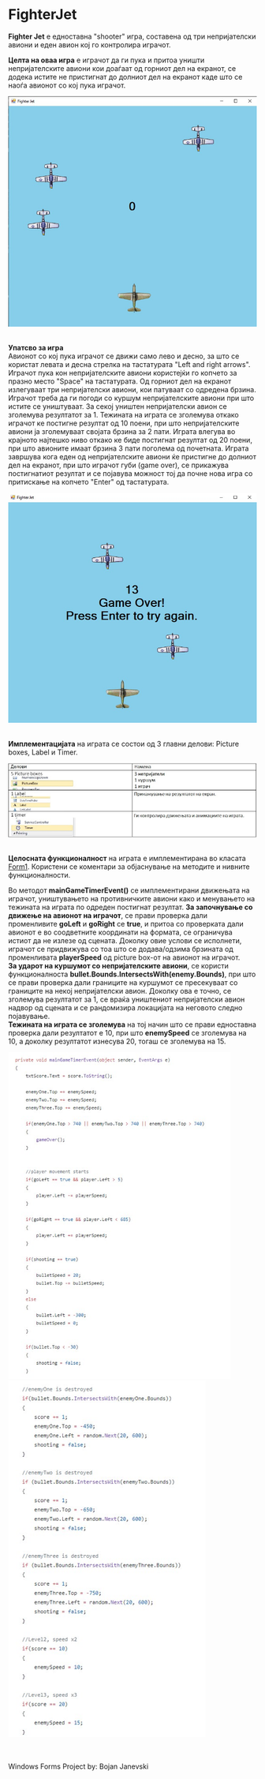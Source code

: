 # FighterJet

**Fighter Jet** е едноставна "shooter" игра, составена од три непријателски авиони и еден авион кој го контролира играчот. 

**Целта на оваа игра** е играчот да ги пука и притоа уништи непријателските авиони кои доаѓаат од горниот дел на екранот, се додека истите не пристигнат до долниот дел на екранот каде што се наоѓа авионот со кој пука играчот.

<img src="images/game.jpg">
<br />
<br />

**Упатсво за игра**
<br />
Авионот со кој пука играчот се движи само лево и десно, за што се користат левата и десна стрелка на тастатурата "Left and right arrows". Играчот пука кон непријателските авиони користејќи го копчето за празно место "Space" на тастатурата. Од горниот дел на екранот излегуваат три непријателски авиони, кои патуваат со одредена брзина. Играчот треба да ги погоди со куршум непријателските авиони при што истите се уништуваат. За секој уништен непријателски авион се зголемува резултатот за 1. 
Тежината на играта се зголемува откако играчот ке постигне резултат од 10 поени, при што непријателските авиони ја зголемуваат својата брзина за 2 пати. Играта влегува во крајното најтешко ниво откако ке биде постигнат резултат од 20 поени, при што авионите имаат брзина 3 пати поголема од почетната.
Играта завршува кога еден од непријателските авиони ќе пристигне до долниот дел на екранот, при што играчот губи (game over), се прикажува постигнатиот резултат и се појавува можност тој да почне нова игра со притискање на копчето "Enter" од тастатурата. 

<img src="images/gameover.jpg">
<br />
<br />

**Имплементацијата** на играта се состои од 3 главни делови: Picture boxes, Label и Timer.

<img src="images/components.jpg">
<br />
<br />

**Целосната функционалност** на играта е имплементирана во класата [Form1](https://github.com/bjanevski/FighterJet/blob/master/Fighter%20Jet/Form1.cs). Користени се коментари за објаснување на методите и нивните функционалности.
<br />

Во методот **mainGameTimerEvent()** се имплементирани движењата на играчот, уништувањето на противничките авиони како и менувањето на тежината на играта по одреден постигнат резултат. 
**За започнување со движење на авионот на играчот**, се прави проверка дали променливите **goLeft** и **goRight** се **true**, и притоа со проверката дали авионот е во соодветните координати на формата, се ограничува истиот да не излезе од сцената. Доколку овие услови се исполнети, играчот се придвижува со тоа што се додава/одзима брзината од променливата **playerSpeed** од picture box-от на авионот на играчот.  
**За ударот на куршумот со непријателските авиони**, се користи функционалноста **bullet.Bounds.IntersectsWith(enemy.Bounds)**, при што се прави проверка дали границите на куршумот се пресекуваат со границите на некој непријателски авион. Доколку ова е точно, се зголемува резултатот за 1, се враќа уништениот непријателски авион надвор од сцената и се рандомизира локацијата на неговото следно појавување.
<br />
**Тежината на играта се зголемува** на тој начин што се прави едноставна проверка дали резултатот е 10, при што **enemySpeed** се зголемува на 10, а доколку резултатот изнесува 20, тогаш се зголемува на 15.

<p float="left">
  <img src="images/movement.jpg" width="450">
  <img src="images/enemiesandlevels.jpg" width="400">
</p> 

<br />
<br />
Windows Forms Project by: Bojan Janevski

